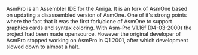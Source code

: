 AsmPro is an Assembler IDE for the Amiga. It is an fork of AsmOne based on updating a disassembled version of AsmOne. One of it's strong points where the fact that it was the first fork/clone of AsmOne to support graphics cards and syntax coloring. With Asm-Pro V1.16f (04-03-2000) the project had been made opensource. However the original developer of AsmPro stopped working on AsmPro in Q1 2001, after which development slowed down to almost a halt.